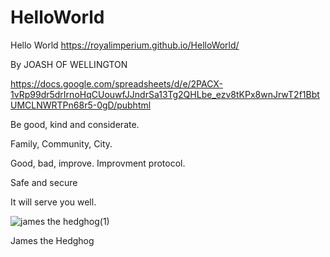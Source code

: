 # HelloWorld
Hello World
https://royalimperium.github.io/HelloWorld/

By JOASH OF WELLINGTON

https://docs.google.com/spreadsheets/d/e/2PACX-1vRp99dr5drIrnoHqCUouwfJJndrSa13Tg2QHLbe_ezv8tKPx8wnJrwT2f1BbtUMCLNWRTPn68r5-0gD/pubhtml

Be good, kind and considerate.

Family, Community, City.

Good, bad, improve. Improvment protocol.

Safe and secure

It will serve you well.

![james the hedghog(1)](https://github.com/RoyalImperium/HelloWorld/assets/117557143/da8c9035-7563-4552-a22d-5e016f8aca76)

James the Hedghog

